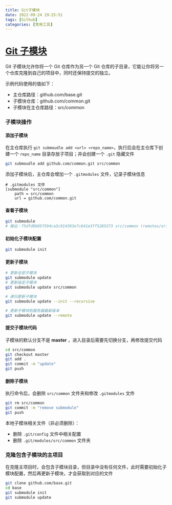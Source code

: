 ```yaml
---
title: Git子模块
date: 2022-09-24 19:25:51
tags: [Github]
categories: [常用工具]
---
```

# [Git 子模块](https://www.cnblogs.com/renjt1991/p/15925259.html)

Git 子模块允许你将一个 Git 仓库作为另一个 Git 仓库的子目录，它能让你将另一个仓库克隆到自己的项目中，同时还保持提交的独立。

示例代码使用的值如下：

- 主仓库路径：github.com/base.git
- 子模块仓库：github.com/common.git
- 子模块在主仓库路径：src/common

### 子模块操作

#### 添加子模块

在主仓库执行 `git submoudle add <url> <repo_name>`，执行后会在主仓库下创建一个 `repo_name` 目录存放子项目；并会创建一个 `.git` 隐藏文件
 
```bash
git submoudle add github.com/common.git src/common
```

添加子模块后，主仓库会增加一个 `.gitmodules` 文件，记录子模块信息

```properties
# .gitmodules 文件
[submodule "src/common"]
	path = src/common
	url = github.com/common.git
```

#### 查看子模块

```bash
git submodule
# 输出：f5dfd8b05f594ca3c914393e7c641e3ff5285373 src/common (remotes/origin/HEAD)
```

#### 初始化子模块配置

```bash
git submodule init
```

#### 更新子模块

```bash
# 更新全部子模块
git submodule update
# 更新指定子模块
git submodule update src/common

# 递归更新子模块
git submodule update --init --recursive

# 更新子模块到服务器最新版本
git submodule update --remote
```

#### 提交子模块代码

子模块的默认分支不是 **master** ，进入目录后需要先切换分支，再修改提交代码

```bash
cd src/common
git checkout master
git add .
git commit -m "update"
git push
```

#### 删除子模块

执行命令后，会删除 `src/common` 文件夹和修改 `.gitmodules` 文件

```bash
git rm src/common
git commit -m "remove submodule"
git push
```

本地子模块相关文件（非必须删除）：

- 删除 `.git/config` 文件中相关配置
- 删除 `.git/modules/src/common` 文件夹

### 克隆包含子模块的主项目

在克隆主项目时，会包含子模块目录，但目录中没有任何文件，此时需要初始化子模块配置，然后再更新子模块，才会获取到对应的文件

```bash
git clone github.com/base.git
cd base
git submodule init
git submodule update
```